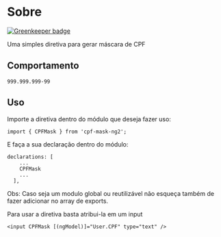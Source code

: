 # Sobre

[![Greenkeeper badge](https://badges.greenkeeper.io/assuncaocharles/cpf-mask-ng2.svg)](https://greenkeeper.io/)

Uma simples diretiva para gerar máscara de CPF

## Comportamento

```
999.999.999-99
```

## Uso

Importe a diretiva dentro do módulo que deseja fazer uso:

```
import { CPFMask } from 'cpf-mask-ng2';
```

E faça a sua declaração dentro do módulo:

``` 
declarations: [ 
    ...    
    CPFMask
    ...
  ],
```

Obs: Caso seja um modulo global ou reutilizável não esqueça também de fazer adicionar no array de exports.

Para usar a diretiva basta atribui-la em um input

```
<input CPFMask [(ngModel)]="User.CPF" type="text" />
```